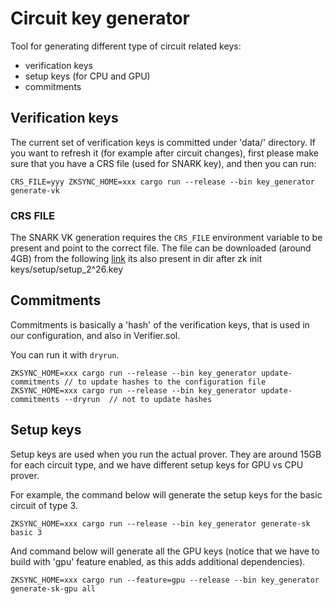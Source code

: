 # Circuit key generator

Tool for generating different type of circuit related keys:

- verification keys
- setup keys (for CPU and GPU)
- commitments

## Verification keys

The current set of verification keys is committed under 'data/' directory. If you want to refresh it (for example after
circuit changes), first please make sure that you have a CRS file (used for SNARK key), and then you can run:

```shell
CRS_FILE=yyy ZKSYNC_HOME=xxx cargo run --release --bin key_generator generate-vk
```

### CRS FILE

The SNARK VK generation requires the `CRS_FILE` environment variable to be present and point to the correct file. The
file can be downloaded (around 4GB) from the following
[link](https://storage.googleapis.com/matterlabs-setup-keys-us/setup-keys/setup_2^26.key) its also present in dir after
zk init keys/setup/setup_2^26.key

## Commitments

Commitments is basically a 'hash' of the verification keys, that is used in our configuration, and also in Verifier.sol.

You can run it with `dryrun`.

```shell
ZKSYNC_HOME=xxx cargo run --release --bin key_generator update-commitments // to update hashes to the configuration file
ZKSYNC_HOME=xxx cargo run --release --bin key_generator update-commitments --dryrun  // not to update hashes
```

## Setup keys

Setup keys are used when you run the actual prover. They are around 15GB for each circuit type, and we have different
setup keys for GPU vs CPU prover.

For example, the command below will generate the setup keys for the basic circuit of type 3.

```shell
ZKSYNC_HOME=xxx cargo run --release --bin key_generator generate-sk basic 3
```

And command below will generate all the GPU keys (notice that we have to build with 'gpu' feature enabled, as this adds
additional dependencies).

```shell
ZKSYNC_HOME=xxx cargo run --feature=gpu --release --bin key_generator generate-sk-gpu all
```
